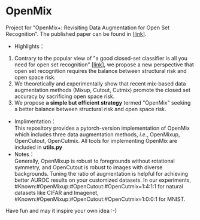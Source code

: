 # OpenMix
Project for "OpenMix+: Revisiting Data Augmentation for Open Set Recognition". The published paper can be found in \[[link](https://ieeexplore.ieee.org/abstract/document/10106029)\]. <br>
* Highlights：<br>
1. Contrary to the popular view of "a good closed-set classifier is all you need for open set recognition" \[[link](https://arxiv.org/abs/2110.06207)\], we propose a new perspective that open set recognition requires the balance between structural risk and open space risk.
2. We theoretically and experimentally show that recent mix-based data augmentation methods (Mixup, Cutout, Cutmix) promote the closed set accuracy by sacrificing open space risk.
3. We propose **a simple but efficient strategy** termed "OpenMix" seeking a better balance between structural risk and open space risk.
* Implimentation：<br>
This repository provides a pytorch-version implementation of OpenMix which includes three data augmentation methods, _i.e_., OpenMixup, OpenCutout, OpenCutmix. All tools for implementing OpenMix are included in **utils.py**
* Notes：<br>
Generally, OpenMixup is robust to foregrounds without rotational symmetry, and OpenCutout is robust to images with diverse backgrounds. Tuning the ratio of augmentation is helpful for achieving better AUROC results on your customized datasets. In our experiments, #Known:#OpenMixup:#OpenCutout:#OpenCutmix=1:4:1:1 for natural datasets like CIFAR and Imagenet, #Known:#OpenMixup:#OpenCutout:#OpenCutmix=1:0:0:1 for MNIST.<br>

Have fun and may it inspire your own idea :-)
